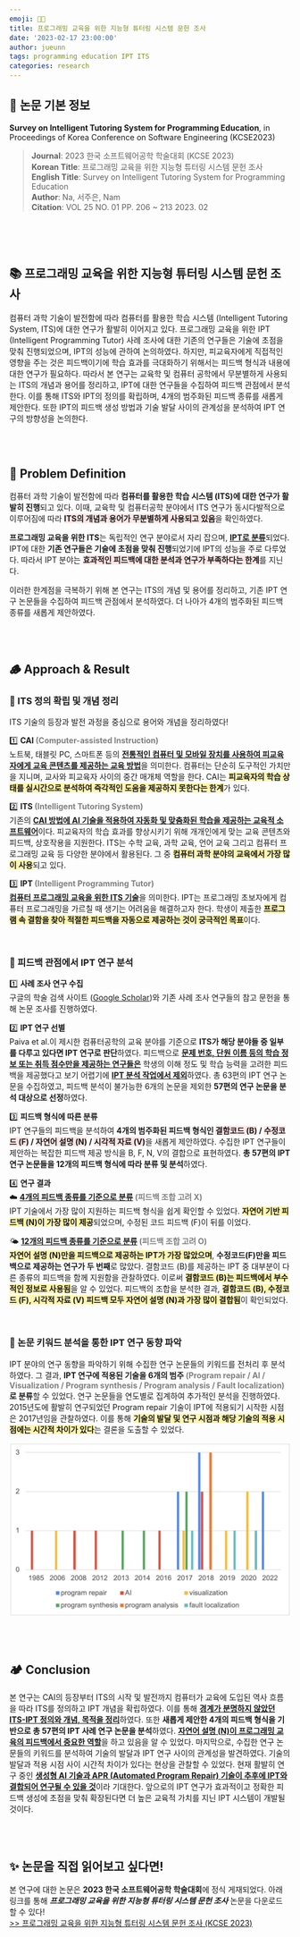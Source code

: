 ```yaml
---
emoji: 🕵🏻‍   
title: 프로그래밍 교육을 위한 지능형 튜터링 시스템 문헌 조사
date: '2023-02-17 23:00:00'
author: jueunn
tags: programming education IPT ITS
categories: research
---
```


## 📑 논문 기본 정보
**Survey on Intelligent Tutoring System for Programming Education**, in Proceedings of Korea Conference on Software Engineering (KCSE2023)
> **Journal**: 2023 한국 소프트웨어공학 학술대회 (KCSE 2023)   
> **Korean Title**: 프로그래밍 교육을 위한 지능형 튜터링 시스템 문헌 조사   
> **English Title**: Survey on Intelligent Tutoring System for Programming Education   
> **Author**: Na, 서주은, Nam   
> **Citation**: VOL 25 NO. 01 PP. 206 ~ 213 2023. 02   

<br><br><br>

## 📚 프로그래밍 교육을 위한 지능형 튜터링 시스템 문헌 조사   
컴퓨터 과학 기술이 발전함에 따라 컴퓨터를 활용한 학습 시스템 (Intelligent Tutoring System, ITS)에 대한 연구가 활발히 이어지고 있다. 프로그래밍 교육을 위한 IPT (Intelligent Programming Tutor) 사례 조사에 대한 기존의 연구들은 기술에 초점을 맞춰 진행되었으며, IPT의 성능에 관하여 논의하였다. 하지만, 피교육자에게 직접적인 영향을 주는 것은 피드백이기에 학습 효과를 극대화하기 위해서는 피드백 형식과 내용에 대한 연구가 필요하다. 따라서 본 연구는 교육학 및 컴퓨터 공학에서 무분별하게 사용되는 ITS의 개념과 용어를 정리하고, IPT에 대한 연구들을 수집하여 피드백 관점에서 분석한다. 이를 통해 ITS와 IPT의 정의를 확립하며, 4개의 범주화된 피드백 종류를 새롭게 제안한다. 또한 IPT의 피드백 생성 방법과 기술 발달 사이의 관계성을 분석하여 IPT 연구의 방향성을 논의한다.   

<br><br>

## 🌳 Problem Definition

컴퓨터 과학 기술이 발전함에 따라 **컴퓨터를 활용한 학습 시스템 (ITS)에 대한 연구가 활발히 진행**되고 있다. 이때, 교육학 및 컴퓨터공학 분야에서 ITS 연구가 동시다발적으로 이루어짐에 따라 <span style='background-color: #FFE6E6'>**ITS의 개념과 용어가 무분별하게 사용되고 있음**</span>을 확인하였다.   

**프로그래밍 교육을 위한 ITS**는 독립적인 연구 분야로서 자리 잡으며, <u>**IPT로 분류**</u>되었다. IPT에 대한 **기존 연구들은 기술에 초점을 맞춰 진행**되었기에 IPT의 성능을 주로 다루었다. 따라서 IPT 분야는 <span style='background-color: #FFE6E6'>**효과적인 피드백에 대한 분석과 연구가 부족하다는 한계**</span>를 지닌다.   

이러한 한계점을 극복하기 위해 본 연구는 ITS의 개념 및 용어를 정리하고, 기존 IPT 연구 논문들을 수집하여 피드백 관점에서 분석하였다. 더 나아가 4개의 범주화된 피드백 종류를 새롭게 제안하였다.   

<br><br>

## 🪵 Approach & Result

### 🌿 ITS 정의 확립 및 개념 정리

ITS 기술의 등장과 발전 과정을 중심으로 용어와 개념을 정리하였다!

1️⃣ **CAI <span style="color: #808080">(Computer-assisted Instruction)</span>**   
노트북, 태블릿 PC, 스마트폰 등의 <u>**전통적인 컴퓨터 및 모바일 장치를 사용하여 피교육자에게 교육 콘텐츠를 제공하는 교육 방법**</u>을 의미한다. 컴퓨터는 단순히 도구적인 가치만을 지니며, 교사와 피교육자 사이의 중간 매개체 역할을 한다. CAI는 <span style='background-color: #fff5b1'>**피교육자의 학습 상태를 실시간으로 분석하여 즉각적인 도움을 제공하지 못한다는 한계**</span>가 있다.   
    
2️⃣ **ITS <span style="color: #808080">(Intelligent Tutoring System)</span>**   
기존의 <u>**CAI 방법에 AI 기술을 적용하여 자동화 및 맞춤화된 학습을 제공하는 교육적 소프트웨어**</u>이다. 피교육자의 학습 효과를 향상시키기 위해 개개인에게 맞는 교육 콘텐츠와 피드백, 상호작용을 지원한다. ITS는 수학 교육, 과학 교육, 언어 교육 그리고 컴퓨터 프로그래밍 교육 등 다양한 분야에서 활용된다. 그 중 <span style='background-color: #fff5b1'>**컴퓨터 과학 분야의 교육에서 가장 많이 사용**</span>되고 있다.   
    
3️⃣ **IPT <span style="color: #808080">(Intelligent Programming Tutor)</span>**   
<u>**컴퓨터 프로그래밍 교육을 위한 ITS 기술**</u>을 의미한다. IPT는 프로그래밍 초보자에게 컴퓨터 프로그래밍을 가르칠 때 생기는 어려움을 해결하고자 한다. 학생이 제출한 <span style='background-color: #fff5b1'>**프로그램 속 결함을 찾아 적절한 피드백을 자동으로 제공하는 것이 궁극적인 목표**</span>이다.

<br>

### 🌻 피드백 관점에서 IPT 연구 분석

1️⃣ **사례 조사 연구 수집**   
구글의 학술 검색 사이트 ([Google Scholar](https://scholar.google.com/))와 기존 사례 조사 연구들의 참고 문헌을 통해 논문 조사를 진행하였다.   

2️⃣ **IPT 연구 선별**   
Paiva et al.이 제시한 컴퓨터공학의 교육 분야를 기준으로 **ITS가 해당 분야들 중 일부를 다루고 있다면 IPT 연구로 판단**하였다. 피드백으로 <u>**문제 번호, 단원 이름 등의 학습 정보 또는 취득 점수만을 제공하는 연구들은**</u> 학생의 이해 정도 및 학습 능력을 고려한 피드백을 제공했다고 보기 어렵기에 <u>**IPT 분석 작업에서 제외**</u>하였다. 총 63편의 IPT 연구 논문을 수집하였고, 피드백 분석이 불가능한 6개의 논문을 제외한 **57편의 연구 논문을 분석 대상으로 선정**하였다.
    
3️⃣ **피드백 형식에 따른 분류**   
IPT 연구들의 피드백을 분석하여 **4개의 범주화된 피드백 형식인 <span style='background-color: #FFE6E6'>결함코드 (B)</span> / <span style='background-color: #FFE6E6'>수정코드 (F)</span> / <span style='background-color: #FFE6E6'>자연어 설명 (N)</span> / <span style='background-color: #FFE6E6'>시각적 자료 (V)**</span>을 새롭게 제안하였다. 수집한 IPT 연구들이 제안하는 복잡한 피드백 제공 방식을 B, F, N, V의 결합으로 표현하였다. **총 57편의 IPT 연구 논문들을 12개의 피드백 형식에 따라 분류 및 분석**하였다.   

4️⃣ **연구 결과**   
☁️ <u>**4개의 피드백 종류를 기준으로 분류</u> <span style="color: #808080">(피드백 조합 고려 X)**</span>   
IPT 기술에서 가장 많이 지원하는 피드백 형식을 쉽게 확인할 수 있었다. <span style='background-color: #fff5b1'>**자연어 기반 피드백 (N)이 가장 많이 제공**</span>되었으며, 수정된 코드 피드백 (F)이 뒤를 이었다.   

🌤️️ <u>**12개의 피드백 종류를 기준으로 분류</u> <span style="color: #808080">(피드백 조합 고려 O)**</span>   
<span style='background-color: #fff5b1'>**자연어 설명 (N)만을 피드백으로 제공하는 IPT가 가장 많았으며**</span>, **수정코드(F)만을 피드백으로 제공하는 연구가 두 번째**로 많았다. 결함코드 (B)를 제공하는 IPT 중 대부분이 다른 종류의 피드백을 함께 지원함을 관찰하였다. 이로써 <span style='background-color: #fff5b1'>**결함코드 (B)는 피드백에서 부수적인 정보로 사용됨**</span>을 알 수 있었다. 피드백의 조합을 분석한 결과, <span style='background-color: #fff5b1'>**결함코드 (B), 수정코드 (F), 시각적 자료 (V) 피드백 모두 자연어 설명 (N)과 가장 많이 결합됨**</span>이 확인되었다.   

<br>

### 🍁 논문 키워드 분석을 통한 IPT 연구 동향 파악
IPT 분야의 연구 동향을 파악하기 위해 수집한 연구 논문들의 키워드를 전처리 후 분석하였다. 그 결과, **IPT 연구에 적용된 기술을 6개의 범주 <span style="color: #808080">(Program repair / AI / Visualization / Program synthesis / Program analysis / Fault localization)</span>로 분류**할 수 있었다. 연구 논문들을 연도별로 집계하여 추가적인 분석을 진행하였다. 2015년도에 활발히 연구되었던 Program repair 기술이 IPT에 적용되기 시작한 시점은 2017년임을 관찰하였다. 이를 통해 <span style='background-color: #fff5b1'>**기술의 발달 및 연구 시점과 해당 기술의 적용 시점에는 시간적 차이가 있다**</span>는 결론을 도출할 수 있었다.   

![keywords-analysis.png](keywords-analysis.png)

<br><br>

## 🏕 Conclusion
본 연구는 CAI의 등장부터 ITS의 시작 및 발전까지 컴퓨터가 교육에 도입된 역사 흐름을 따라 ITS를 정의하고 IPT 개념을 확립하였다. 이를 통해 <u>**경계가 분명하지 않았던 ITS-IPT 정의와 개념, 목적을 정리**</u>하였다. 또한 **새롭게 제안한 4개의 피드백 형식을 기반으로 총 57편의 IPT 사례 연구 논문을 분석**하였다. <u>**자연어 설명 (N)이 프로그래밍 교육의 피드백에서 중요한 역할**</u>을 하고 있음을 알 수 있었다. 마지막으로, 수집한 연구 논문들의 키워드를 분석하여 기술의 발달과 IPT 연구 사이의 관계성을 발견하였다. 기술의 발달과 적용 시점 사이 시간적 차이가 있다는 현상을 관찰할 수 있었다. 현재 활발히 연구 중인 <u>**생성형 AI 기술과 APR (Automated Program Repair) 기술이 추후에 IPT와 결합되어 연구될 수 있을 것**</u>이라 기대한다. 앞으로의 IPT 연구가 효과적이고 정확한 피드백 생성에 초점을 맞춰 확장된다면 더 높은 교육적 가치를 지닌 IPT 시스템이 개발될 것이다. 

<br><br>

## ✨ 논문을 직접 읽어보고 싶다면!
본 연구에 대한 논문은 **2023 한국 소프트웨어공학 학술대회**에 정식 게재되었다. 아래 링크를 통해 **_프로그래밍 교육을 위한 지능형 튜터링 시스템 문헌 조사_** 논문을 다운로드 할 수 있다!   
[>> 프로그래밍 교육을 위한 지능형 튜터링 시스템 문헌 조사 (KCSE 2023)](./KCSE2023_Survey_on_Intelligent_Tutoring_System_for_Programming_Education.pdf)



```toc

```
